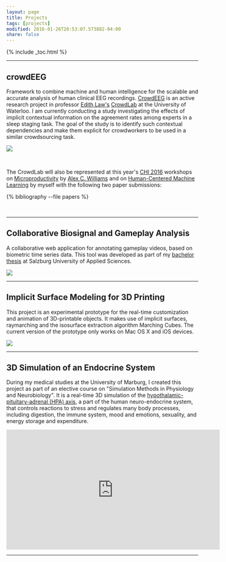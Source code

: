 ```yaml
---
layout: page
title: Projects
tags: [projects]
modified: 2016-01-26T20:53:07.573882-04:00
share: false
---
```


{% include _toc.html %}

---

## crowdEEG

Framework to combine machine and human intelligence for the scalable and accurate analysis of human clinical EEG recordings.
<a href="https://github.com/edithlmlaw/crowdeeg-viewer" target="_blank">CrowdEEG</a> is an active research project in professor <a href="https://hci.cs.uwaterloo.ca/faculty/elaw" target="_blank">Edith Law's</a> <a href="https://hci.cs.uwaterloo.ca/faculty/elaw/people.html" target="_blank">CrowdLab</a> at the University of Waterloo. I am currently conducting a study investigating the effects of implicit contextual information on the agreement rates among experts in a sleep staging task. The goal of the study is to identify such contextual dependencies and make them explicit for crowdworkers to be used in a similar crowdsourcing task.

<div><a href="https://github.com/edithlmlaw/crowdeeg-viewer" target="_blank"><img src="{{ site.url }}/images/crowdeeg_expert_annotation_interface.png"></a></div>

&nbsp;

The CrowdLab will also be represented at this year's <a href="https://chi2016.acm.org/wp/" target="_blank">CHI 2016</a> workshops on <a href="http://research.microsoft.com/en-us/um/people/teevan/misc/microproductivity/" target="_blank">Microproductivity</a> by <a href="http://acw.io/" target="_blank">Alex C. Williams</a> and on <a href="http://hcml2016.goldsmithsdigital.com/" target="_blank">Human-Centered Machine Learning</a> by myself with the following two paper submissions:

{% bibliography --file papers %}

&nbsp;

---

## Collaborative Biosignal and Gameplay Analysis

A collaborative web application for annotating gameplay videos, based on biometric time series data. This tool was developed as part of my <a href="{{ site.url }}/downloads/bachelor_thesis.pdf" target="_blank">bachelor thesis</a> at Salzburg University of Applied Sciences.

<div><a href="{{ site.url }}/downloads/bachelor_thesis.pdf" target="_blank"><img src="{{ site.url }}/images/collaborative_biosignal_gameplay_video_annotation_tool.png"></a></div>

---

## Implicit Surface Modeling for 3D Printing

This project is an experimental prototype for the real-time customization and animation of 3D-printable objects. It makes use of implicit surfaces, raymarching and the isosurface extraction algorithm Marching Cubes. The current version of the prototype only works on Mac OS X and iOS devices.

<div><a href="http://primary-matter.meteor.com/" target="_blank"><img src="{{ site.url }}/images/implicit_surface_modeling_for_3D_printing.png"></a></div>

---

## 3D Simulation of an Endocrine System

During my medical studies at the University of Marburg, I created this project as part of an elective course on "Simulation Methods in Physiology and Neurobiology". It is a real-time 3D simulation of the <a href="https://en.wikipedia.org/wiki/Hypothalamic%E2%80%93pituitary%E2%80%93adrenal_axis" target="_blank">hypothalamic-pituitary-adrenal (HPA) axis</a>, a part of the human neuro-endocrine system, that controls reactions to stress and regulates many body processes, including digestion, the immune system, mood and emotions, sexuality, and energy storage and expenditure.

<div><iframe width="560" height="315" src="https://www.youtube.com/embed/Me999FGPc6c" frameborder="0"> </iframe></div>

---